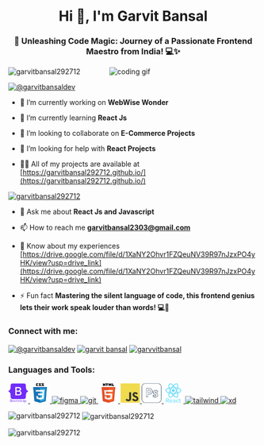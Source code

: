<h1 align="center">Hi 👋, I'm Garvit Bansal</h1>
<h3 align="center">🚀 Unleashing Code Magic: Journey of a Passionate Frontend Maestro from India! 💻✨</h3>
<img align="right" src="https://media0.giphy.com/media/bGgsc5mWoryfgKBx1u/200w.gif?cid=82a1493bse16mz8q7brp5c82ile7v97t9gdnfnaa8kmxr7yi&ep=v1_gifs_related&rid=200w.gif&ct=g" alt="coding gif" width="300" >

<p align="left"> <img src="https://komarev.com/ghpvc/?username=garvitbansal292712&label=Profile%20views&color=0e75b6&style=flat" alt="garvitbansal292712" /> </p>


<p align="left"> <a href="https://twitter.com/@garvitbansaldev" target="blank"><img src="https://img.shields.io/twitter/follow/@garvitbansaldev?logo=twitter&style=for-the-badge" alt="@garvitbansaldev" /></a> </p>

- 🔭 I’m currently working on **WebWise Wonder**

- 🌱 I’m currently learning **React Js**

- 👯 I’m looking to collaborate on **E-Commerce Projects**

- 🤝 I’m looking for help with **React Projects**

- 👨‍💻 All of my projects are available at [https://garvitbansal292712.github.io/](https://garvitbansal292712.github.io/)

<p align="left"> <a href="https://github.com/ryo-ma/github-profile-trophy"><img src="https://github-profile-trophy.vercel.app/?username=garvitbansal292712" alt="garvitbansal292712" /></a> </p>

- 💬 Ask me about **React Js and Javascript**

- 📫 How to reach me **garvitbansal2303@gmail.com**

- 📄 Know about my experiences [https://drive.google.com/file/d/1XaNY2Ohvr1FZQeuNV39R97nJzxPO4yHK/view?usp=drive_link](https://drive.google.com/file/d/1XaNY2Ohvr1FZQeuNV39R97nJzxPO4yHK/view?usp=drive_link)

- ⚡ Fun fact **Mastering the silent language of code, this frontend genius lets their work speak louder than words! 💻🤫**

<h3 align="left">Connect with me:</h3>
<p align="left">
<a href="https://twitter.com/@garvitbansaldev" target="blank"><img align="center" src="https://raw.githubusercontent.com/rahuldkjain/github-profile-readme-generator/master/src/images/icons/Social/twitter.svg" alt="@garvitbansaldev" height="30" width="40" /></a>
<a href="https://linkedin.com/in/garvit bansal" target="blank"><img align="center" src="https://raw.githubusercontent.com/rahuldkjain/github-profile-readme-generator/master/src/images/icons/Social/linked-in-alt.svg" alt="garvit bansal" height="30" width="40" /></a>
<a href="https://instagram.com/garvvitbansal" target="blank"><img align="center" src="https://raw.githubusercontent.com/rahuldkjain/github-profile-readme-generator/master/src/images/icons/Social/instagram.svg" alt="garvvitbansal" height="30" width="40" /></a>
</p>

<h3 align="left">Languages and Tools:</h3>
<p align="left" > <a href="https://getbootstrap.com" target="_blank" rel="noreferrer"> <img src="https://raw.githubusercontent.com/devicons/devicon/master/icons/bootstrap/bootstrap-plain-wordmark.svg" alt="bootstrap" width="40" height="40"/> </a> <a href="https://www.w3schools.com/css/" target="_blank" rel="noreferrer"> <img src="https://raw.githubusercontent.com/devicons/devicon/master/icons/css3/css3-original-wordmark.svg" alt="css3" width="40" height="40"/> </a> <a href="https://www.figma.com/" target="_blank" rel="noreferrer"> <img src="https://www.vectorlogo.zone/logos/figma/figma-icon.svg" alt="figma" width="40" height="40"/> </a> <a href="https://git-scm.com/" target="_blank" rel="noreferrer"> <img src="https://www.vectorlogo.zone/logos/git-scm/git-scm-icon.svg" alt="git" width="40" height="40"/> </a> <a href="https://www.w3.org/html/" target="_blank" rel="noreferrer"> <img src="https://raw.githubusercontent.com/devicons/devicon/master/icons/html5/html5-original-wordmark.svg" alt="html5" width="40" height="40"/> </a> <a href="https://developer.mozilla.org/en-US/docs/Web/JavaScript" target="_blank" rel="noreferrer"> <img src="https://raw.githubusercontent.com/devicons/devicon/master/icons/javascript/javascript-original.svg" alt="javascript" width="40" height="40"/> </a> <a href="https://www.photoshop.com/en" target="_blank" rel="noreferrer"> <img src="https://raw.githubusercontent.com/devicons/devicon/master/icons/photoshop/photoshop-line.svg" alt="photoshop" width="40" height="40"/> </a> <a href="https://reactjs.org/" target="_blank" rel="noreferrer"> <img src="https://raw.githubusercontent.com/devicons/devicon/master/icons/react/react-original-wordmark.svg" alt="react" width="40" height="40"/> </a> <a href="https://tailwindcss.com/" target="_blank" rel="noreferrer"> <img src="https://www.vectorlogo.zone/logos/tailwindcss/tailwindcss-icon.svg" alt="tailwind" width="40" height="40"/> </a> <a href="https://www.adobe.com/products/xd.html" target="_blank" rel="noreferrer"> <img src="https://cdn.worldvectorlogo.com/logos/adobe-xd.svg" alt="xd" width="40" height="40"/> </a> </p>

<p><img align="left" src="https://github-readme-stats.vercel.app/api/top-langs?username=garvitbansal292712&show_icons=true&locale=en&layout=compact" alt="garvitbansal292712" /></p>

<p>&nbsp;<img align="center" src="https://github-readme-stats.vercel.app/api?username=garvitbansal292712&show_icons=true&locale=en" alt="garvitbansal292712" /></p>

<p><img align="center" src="https://github-readme-streak-stats.herokuapp.com/?user=garvitbansal292712&" alt="garvitbansal292712" /></p>
